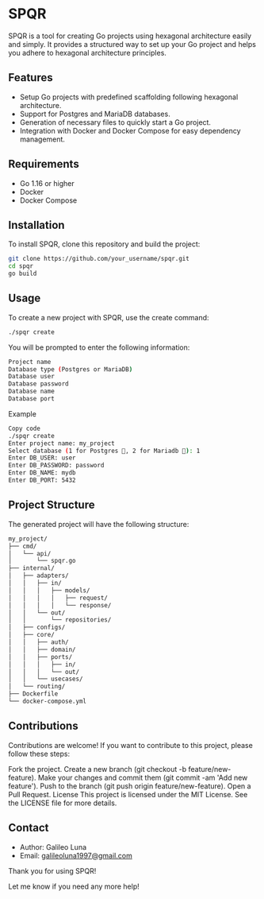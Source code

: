 # SPQR

SPQR is a tool for creating Go projects using hexagonal architecture easily and simply. It provides a structured way to set up your Go project and helps you adhere to hexagonal architecture principles.

## Features

- Setup Go projects with predefined scaffolding following hexagonal architecture.
- Support for Postgres and MariaDB databases.
- Generation of necessary files to quickly start a Go project.
- Integration with Docker and Docker Compose for easy dependency management.

## Requirements

- Go 1.16 or higher
- Docker
- Docker Compose

## Installation

To install SPQR, clone this repository and build the project:

```bash
git clone https://github.com/your_username/spqr.git
cd spqr
go build
```


## Usage
To create a new project with SPQR, use the create command:


```bash
./spqr create
```
You will be prompted to enter the following information:
```bash
Project name
Database type (Postgres or MariaDB)
Database user
Database password
Database name
Database port
```

Example
```bash
Copy code
./spqr create
Enter project name: my_project
Select database (1 for Postgres 🐘, 2 for Mariadb 🦭): 1
Enter DB_USER: user
Enter DB_PASSWORD: password
Enter DB_NAME: mydb
Enter DB_PORT: 5432
```
## Project Structure
The generated project will have the following structure:

```bash
my_project/
├── cmd/
│   └── api/
│       └── spqr.go
├── internal/
│   ├── adapters/
│   │   ├── in/
│   │   │   ├── models/
│   │   │   │   ├── request/
│   │   │   │   └── response/
│   │   └── out/
│   │       └── repositories/
│   ├── configs/
│   ├── core/
│   │   ├── auth/
│   │   ├── domain/
│   │   ├── ports/
│   │   │   ├── in/
│   │   │   └── out/
│   │   └── usecases/
│   └── routing/
├── Dockerfile
└── docker-compose.yml
```

## Contributions
Contributions are welcome! If you want to contribute to this project, please follow these steps:

Fork the project.
Create a new branch (git checkout -b feature/new-feature).
Make your changes and commit them (git commit -am 'Add new feature').
Push to the branch (git push origin feature/new-feature).
Open a Pull Request.
License
This project is licensed under the MIT License. See the LICENSE file for more details.

## Contact
- Author: Galileo Luna
- Email: galileoluna1997@gmail.com

Thank you for using SPQR!


Let me know if you need any more help!






